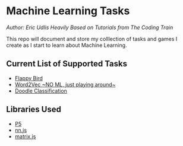 # Machine Learning Tasks
*Author: Eric Udlis*
*Heavily Based on Tutorials from The Coding Train*

This repo will document and store my colllection of tasks and games I create as I start to learn about Machine Learning.

## Current List of Supported Tasks

- [Flappy Bird](/flappybird/)
- [Word2Vec ~NO ML, just playing around~](/word2vec/)
- [Doodle Classification](/doodleclassification)

## Libraries Used

- [P5](https://p5js.org/)
- [nn.js](https://github.com/CodingTrain/Toy-Neural-Network-JS/tree/master/lib)
- [matrix.js](https://github.com/CodingTrain/Toy-Neural-Network-JS/tree/master/lib)
